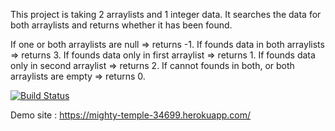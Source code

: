 This project is taking 2 arraylists and 1 integer data. It searches the data for both arraylists and returns whether it has been found.

If one or both arraylists are null  => returns -1.
If founds data in both arraylists => returns 3.
If founds data only in first arraylist => returns 1.
If founds data only in second arraylist => returns 2.
If cannot founds in both, or both arraylists are empty => returns 0.



[![Build Status](https://travis-ci.com/kbayik/kemalOdev1App.svg?branch=main)](https://travis-ci.com/kbayik/kemalOdev1App)

Demo site : https://mighty-temple-34699.herokuapp.com/

